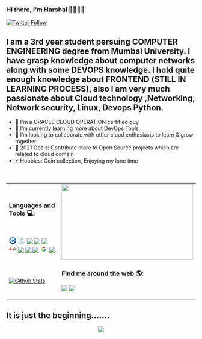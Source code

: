 ### Hi there, I'm Harshal 👋👩🏾‍💻

[![Twitter Follow](https://img.shields.io/twitter/follow/HarshalSapkal6?color=1DA1F2&logo=twitter&style=for-the-badge)](https://twitter.com/intent/follow?original_referer=https%3A%2F%2Fgithub.com%2FAbhishek_7389&screen_name=HarshalSapkal6)

## I am a 3rd year student persuing COMPUTER ENGINEERING degree from Mumbai University. I have grasp knowledge about computer networks along with some DEVOPS knowledge. I hold quite enough knowledge about FRONTEND (STILL IN LEARNING PROCESS), also I am very much passionate about Cloud technology ,Networking, Network security, Linux, Devops Python.

- 🔭 I'm a ORACLE CLOUD OPERATION certified guy
- 🌱 I’m currently learning more about DevOps Tools
- 👯 I’m looking to collaborate with other cloud enthusiasts to learn & grow together
- 🥅 2021 Goals: Contribute more to Open Source projects which are related to cloud domain
- ⚡️ Hobbies: Coin collection, Enjoying my lone time

<br />
<table scrolling=no>
 <tr>
  <td><h3>Languages and Tools 💻:</h3>
<br>

<code><img height="20" src="https://raw.githubusercontent.com/github/explore/80688e429a7d4ef2fca1e82350fe8e3517d3494d/topics/cpp/cpp.png"></code>
<code><img height="20" src="https://raw.githubusercontent.com/github/explore/80688e429a7d4ef2fca1e82350fe8e3517d3494d/topics/c/c.png"></code>
<code><img height="20" src="https://image.pngaaa.com/533/5195533-middle.png"></code>
<code><img height="20" src="https://www.pngitem.com/pimgs/m/3-31510_svg-kubernetes-logo-hd-png-download.png"></code>
<code><img height="20" src="https://image.pngaaa.com/138/619138-middle.png"></code>
<code><img height="20" src="https://raw.githubusercontent.com/github/explore/80688e429a7d4ef2fca1e82350fe8e3517d3494d/topics/git/git.png"></code>
<code><img height="20" src="https://upload.wikimedia.org/wikipedia/commons/f/fc/Eucalyp-Deus_Linux.png"></code>
<code><img height="20" src="https://upload.wikimedia.org/wikipedia/commons/thumb/e/e9/Jenkins_logo.svg/1200px-Jenkins_logo.svg.png"></code>
<code><img height="20" src="https://upload.wikimedia.org/wikipedia/commons/thumb/6/61/HTML5_logo_and_wordmark.svg/1200px-HTML5_logo_and_wordmark.svg.png"></code>
<code><img height="20" src="https://raw.githubusercontent.com/github/explore/80688e429a7d4ef2fca1e82350fe8e3517d3494d/topics/google/google.png"></code>
<code><img height="20" src="https://www.docker.com/sites/default/files/d8/2019-07/vertical-logo-monochromatic.png"></code>

<br>
<br>

[![Github Stats](https://github-readme-stats.vercel.app/api?username=abhishek7389&show_icons=true&count_private=true&theme=vision-friendly-dark&hide_border=true&custom_title=Github%20Stats&line_height=24)](https://github.com/anuraghazra/github-readme-stats)</td>
  <td>
 <img src="https://cdn.dribbble.com/users/1162077/screenshots/5403918/focus-animation.gif" height="200" width="350">
 <h3> Find me around the web 🌎:</h3>

[<img src="https://img.shields.io/badge/twitter-%231DA1F2.svg?&style=for-the-badge&logo=twitter&logoColor=white" />](https://twitter.com/HarshalSapkal6) [<img src="https://img.shields.io/badge/linkedin-%230077B5.svg?&style=for-the-badge&logo=linkedin&logoColor=white" />](https://www.linkedin.com/in/harshal-sapkal-099855196/)   

</td>
  <tr>
 </table>
<h2 >It is just the beginning.......</h2>
<div align="center">
<img src="https://github-readme-stats.vercel.app/api/top-langs?username=abhishek7389&&show_icons=true&title_color=ffffff&icon_color=bb2acf&text_color=daf7dc&bg_color=151515">
</div>
